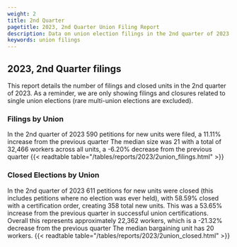 ```yaml
---
weight: 2
title: 2nd Quarter
pagetitle: 2023, 2nd Quarter Union Filing Report
description: Data on union election filings in the 2nd quarter of 2023
keywords: union filings
---
```


## 2023, 2nd Quarter filings

This report details the number of filings and closed units in the 2nd quarter of 2023. As a reminder, we are only showing filings and closures related to single union elections (rare multi-union elections are excluded).

### Filings by Union
In the 2nd quarter of 2023 590 petitions for new units were filed, a 11.11% increase from the previous quarter The median size was 21 with a total of 32,466 workers across all units, a -6.20% decrease from the previous quarter
{{< readtable table="/tables/reports/2023/2union_filings.html" >}}

### Closed Elections by Union
In the 2nd quarter of 2023 611 petitions for new units were closed (this includes petitions where no election was ever held), with 58.59% closed with a certification order, creating 358 total new units. This was a 53.65% increase from the previous quarter in successful union certifications. Overall this represents approximately 22,362 workers, which is a -21.32% decrease from the previous quarter The median bargaining unit has 20 workers.
{{< readtable table="/tables/reports/2023/2union_closed.html" >}}

